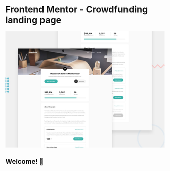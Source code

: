 # Frontend Mentor - Crowdfunding landing page

![Design preview for the Blogr landing page coding challenge](./public/images/desktop-preview.jpg)

## Welcome! 👋
